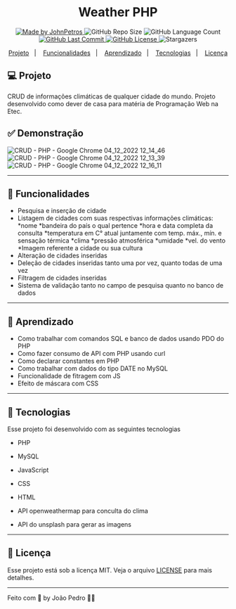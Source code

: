 <h1 align="center">
    Weather PHP
</h1>

<div align="center">
   <a href="https://github.com/JohnPetros">
      <img alt="Made by JohnPetros" src="https://img.shields.io/badge/made%20by-JohnPetros-yellow">
   </a>
   <img alt="GitHub Repo Size" src="https://img.shields.io/github/repo-size/JohnPetros/weather-php">
   <img alt="GitHub Language Count" src="https://img.shields.io/github/languages/count/JohnPetros/weather-php">
   <a href="https://github.com/JohnPetros/weather-php/commits/main">
      <img alt="GitHub Last Commit" src="https://img.shields.io/github/last-commit/JohnPetros/weather-php">
   </a>
  </a>
   </a>
   <a href="https://github.com/JohnPetros/weather-php/blob/main/LICENSE.md">
      <img alt="GitHub License" src="https://img.shields.io/github/license/JohnPetros/weather-php">
   </a>
    <img alt="Stargazers" src="https://img.shields.io/github/stars/JohnPetros/weather-php?style=social">
</div>

<p align="center">
  <a href="#-projeto">Projeto</a>&nbsp;&nbsp;&nbsp;|&nbsp;&nbsp;&nbsp;
  <a href="#-funcionalidades">Funcionalidades</a>&nbsp;&nbsp;&nbsp;|&nbsp;&nbsp;&nbsp;
  <a href="#-aprendizado">Aprendizado</a>&nbsp;&nbsp;&nbsp;|&nbsp;&nbsp;&nbsp;
  <a href="#-tecnologias">Tecnologias</a>&nbsp;&nbsp;&nbsp;|&nbsp;&nbsp;&nbsp;
  <a href="#-licença">Licença</a>
</p>

## 💻 Projeto

CRUD de informações climáticas de qualquer cidade do mundo. Projeto desenvolvido como dever de casa para matéria de Programação Web na Etec.

## ✅ Demonstração

![CRUD - PHP - Google Chrome 04_12_2022 12_14_46](https://user-images.githubusercontent.com/93893533/205498911-3ca8dbd6-3458-4671-85f2-a7747fcfcfa0.png)
![CRUD - PHP - Google Chrome 04_12_2022 12_13_39](https://user-images.githubusercontent.com/93893533/205498913-5a7ecb30-6d64-470e-b272-a32b0ad26ac0.png)
![CRUD - PHP - Google Chrome 04_12_2022 12_16_11](https://user-images.githubusercontent.com/93893533/205498912-5e2467b3-8b83-49ac-bce8-e5491b8d8c91.png)

<hr>

## 🔗 Funcionalidades

- Pesquisa e inserção de cidade
- Listagem de cidades com suas respectivas informações climáticas:
     *nome 
     *bandeira do país o qual pertence 
     *hora e data completa da consulta 
     *temperatura em C° atual juntamente com temp. máx., mín. e sensação térmica
     *clima
     *pressão atmosférica
     *umidade
     *vel. do vento
     *Imagem referente a cidade ou sua cultura
- Alteração de cidades inseridas
- Deleção de cidades inseridas tanto uma por vez, quanto todas de uma vez
- Filtragem de cidades inseridas
- Sistema de validação tanto no campo de pesquisa quanto no banco de dados

<hr>

## 📖 Aprendizado

- Como trabalhar com comandos SQL e banco de dados usando PDO do PHP
- Como fazer consumo de API com PHP usando curl
- Como declarar constantes em PHP
- Como trabalhar com dados do tipo DATE no MySQL
- Funcionalidade de fitragem com JS
- Efeito de máscara com CSS

<hr>

## 🚀 Tecnologias

Esse projeto foi desenvolvido com as seguintes tecnologias

- PHP
- MySQL
- JavaScript
- CSS
- HTML

- API openweathermap para conculta do clima
- API do unsplash para gerar as imagens

<hr>

## :memo: Licença

Esse projeto está sob a licença MIT. Veja o arquivo [LICENSE](LICENSE) para mais detalhes.

---

Feito com 💜 by João Pedro 👋🏻
